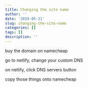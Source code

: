 ```yaml
---
title: Changing the site name
author: ''
date: '2019-05-21'
slug: changing-the-site-name
categories: []
tags: []
description: ''
---
```


buy the domain on namecheap

go to netlify, change your custom DNS

on netlify, click DNS servers button

copy those things onto namecheap